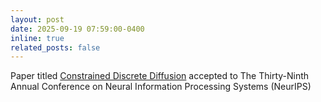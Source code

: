```yaml
---
layout: post
date: 2025-09-19 07:59:00-0400
inline: true
related_posts: false
---
```


Paper titled [Constrained Discrete Diffusion](https://arxiv.org/abs/2503.09790) accepted to The Thirty-Ninth Annual Conference on Neural Information Processing Systems (NeurIPS)